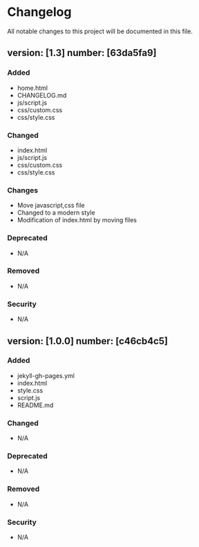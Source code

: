 # Changelog

All notable changes to this project will be documented in this file.
## version: [1.3] number: [63da5fa9]
### Added
- home.html
- CHANGELOG.md
- js/script.js
- css/custom.css
- css/style.css
  
### Changed
- index.html
- js/script.js
- css/custom.css
- css/style.css

### Changes
- Move javascript,css file
- Changed to a modern style 
- Modification of index.html by moving files

### Deprecated
- N/A

### Removed
- N/A

### Security
- N/A

## version: [1.0.0] number: [c46cb4c5]
### Added
- jekyll-gh-pages.yml
- index.html
- style.css
- script.js
- README.md

### Changed
- N/A

### Deprecated
- N/A

### Removed
- N/A

### Security
- N/A

